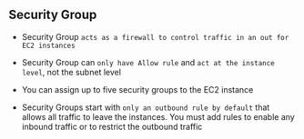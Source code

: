 ## Security Group

- Security Group `acts as a firewall to control traffic in an out for EC2 instances`

- Security Group can `only have Allow rule` and `act at the instance level`, not the subnet level

- You can assign up to five security groups to the EC2 instance

- Security Groups start with `only an outbound rule by default` that allows all traffic to leave the instances. You must add rules to enable any inbound traffic or to restrict the outbound traffic
